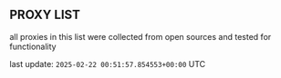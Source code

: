 ## PROXY LIST

all proxies in this list were collected from open sources and tested for functionality

last update: `2025-02-22 00:51:57.854553+00:00` UTC